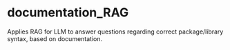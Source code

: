 # documentation_RAG
Applies RAG for LLM to answer questions regarding correct package/library syntax, based on documentation.
